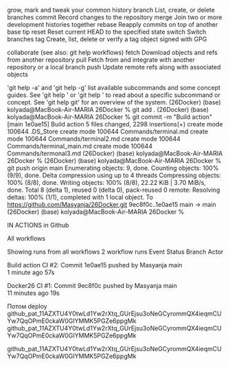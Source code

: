 grow, mark and tweak your common history
   branch    List, create, or delete branches
   commit    Record changes to the repository
   merge     Join two or more development histories together
   rebase    Reapply commits on top of another base tip
   reset     Reset current HEAD to the specified state
   switch    Switch branches
   tag       Create, list, delete or verify a tag object signed with GPG

collaborate (see also: git help workflows)
   fetch     Download objects and refs from another repository
   pull      Fetch from and integrate with another repository or a local branch
   push      Update remote refs along with associated objects

'git help -a' and 'git help -g' list available subcommands and some
concept guides. See 'git help <command>' or 'git help <concept>'
to read about a specific subcommand or concept.
See 'git help git' for an overview of the system.
(26Docker) (base) kolyada@MacBook-Air-MARIA 26Docker % git add .
(26Docker) (base) kolyada@MacBook-Air-MARIA 26Docker % git commit -m "Build action"
[main 1e0ae15] Build action
 5 files changed, 2298 insertions(+)
 create mode 100644 .DS_Store
 create mode 100644 Commands/terminal.md
 create mode 100644 Commands/terminal2.md
 create mode 100644 Commands/terminal_main.md
 create mode 100644 Commands/termonal3.md
(26Docker) (base) kolyada@MacBook-Air-MARIA 26Docker % 
(26Docker) (base) kolyada@MacBook-Air-MARIA 26Docker % git push origin main
Enumerating objects: 9, done.
Counting objects: 100% (9/9), done.
Delta compression using up to 4 threads
Compressing objects: 100% (8/8), done.
Writing objects: 100% (8/8), 22.22 KiB | 3.70 MiB/s, done.
Total 8 (delta 1), reused 0 (delta 0), pack-reused 0
remote: Resolving deltas: 100% (1/1), completed with 1 local object.
To https://github.com/Masyanja/26Docker.git
   9ec8f0c..1e0ae15  main -> main
(26Docker) (base) kolyada@MacBook-Air-MARIA 26Docker % 

IN ACTIONS in Github

All workflows

Showing runs from all workflows
2 workflow runs
Event 
Status 
Branch 
Actor 

Build action
CI #2: Commit 1e0ae15 pushed by Masyanja
main	
 1 minute ago
 57s


Docker26
CI #1: Commit 9ec8f0c pushed by Masyanja
main	
 11 minutes ago
 19s


Потом deploy
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
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

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